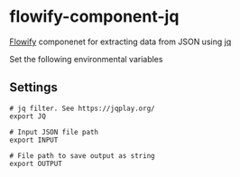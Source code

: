 # flowify-component-jq

[Flowify](https://flowify-docs.equinor.com/) componenet for extracting data from JSON using [jq](https://github.com/stedolan/jq)

Set the following environmental variables
## Settings
```
# jq filter. See https://jqplay.org/
export JQ

# Input JSON file path
export INPUT

# File path to save output as string
export OUTPUT
```
